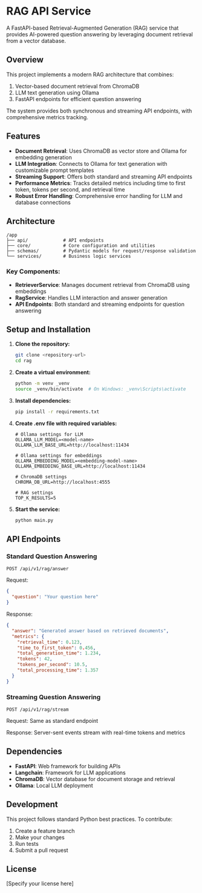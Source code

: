 # RAG API Service

A FastAPI-based Retrieval-Augmented Generation (RAG) service that provides AI-powered question answering by leveraging document retrieval from a vector database.

## Overview

This project implements a modern RAG architecture that combines:

1. Vector-based document retrieval from ChromaDB
2. LLM text generation using Ollama
3. FastAPI endpoints for efficient question answering

The system provides both synchronous and streaming API endpoints, with comprehensive metrics tracking.

## Features

- **Document Retrieval**: Uses ChromaDB as vector store and Ollama for embedding generation
- **LLM Integration**: Connects to Ollama for text generation with customizable prompt templates
- **Streaming Support**: Offers both standard and streaming API endpoints
- **Performance Metrics**: Tracks detailed metrics including time to first token, tokens per second, and retrieval time
- **Robust Error Handling**: Comprehensive error handling for LLM and database connections

## Architecture

```
/app
├── api/             # API endpoints
├── core/            # Core configuration and utilities
├── schemas/         # Pydantic models for request/response validation
└── services/        # Business logic services
```

### Key Components:

- **RetrieverService**: Manages document retrieval from ChromaDB using embeddings
- **RagService**: Handles LLM interaction and answer generation
- **API Endpoints**: Both standard and streaming endpoints for question answering

## Setup and Installation

1. **Clone the repository:**
   ```bash
   git clone <repository-url>
   cd rag
   ```

2. **Create a virtual environment:**
   ```bash
   python -m venv _venv
   source _venv/bin/activate  # On Windows: _venv\Scripts\activate
   ```

3. **Install dependencies:**
   ```bash
   pip install -r requirements.txt
   ```

4. **Create .env file with required variables:**
   ```
   # Ollama settings for LLM
   OLLAMA_LLM_MODEL=<model-name>
   OLLAMA_LLM_BASE_URL=http://localhost:11434
   
   # Ollama settings for embeddings
   OLLAMA_EMBEDDING_MODEL=<embedding-model-name>
   OLLAMA_EMBEDDING_BASE_URL=http://localhost:11434
   
   # ChromaDB settings
   CHROMA_DB_URL=http://localhost:4555
   
   # RAG settings
   TOP_K_RESULTS=5
   ```

5. **Start the service:**
   ```bash
   python main.py
   ```

## API Endpoints

### Standard Question Answering
`POST /api/v1/rag/answer`

Request:
```json
{
  "question": "Your question here"
}
```

Response:
```json
{
  "answer": "Generated answer based on retrieved documents",
  "metrics": {
    "retrieval_time": 0.123,
    "time_to_first_token": 0.456,
    "total_generation_time": 1.234,
    "tokens": 42,
    "tokens_per_second": 10.5,
    "total_processing_time": 1.357
  }
}
```

### Streaming Question Answering
`POST /api/v1/rag/stream`

Request: Same as standard endpoint

Response: Server-sent events stream with real-time tokens and metrics

## Dependencies

- **FastAPI**: Web framework for building APIs
- **Langchain**: Framework for LLM applications
- **ChromaDB**: Vector database for document storage and retrieval
- **Ollama**: Local LLM deployment

## Development

This project follows standard Python best practices. To contribute:

1. Create a feature branch
2. Make your changes
3. Run tests
4. Submit a pull request

## License

[Specify your license here]